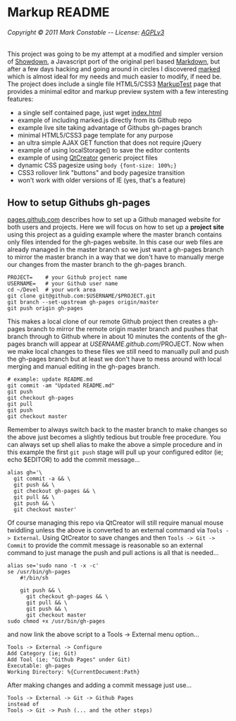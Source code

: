 Markup README
=============

###### Copyright &copy; 2011 Mark Constable -- License: [AGPLv3]

This project was going to be my attempt at a modified and simpler
version of [Showdown], a Javascript port of the original perl based
[Markdown], but after a few days hacking and going around in circles
I discovered [marked] which is almost ideal for my needs and much
easier to modify, if need be. The project does include a single file
HTML5/CSS3 [MarkupTest] page that provides a minimal editor and markup
preview system with a few interesting features:

- a single self contained page, just wget [index.html]
- example of including marked.js directly from its Github repo
- example live site taking advantage of Githubs gh-pages branch
- minimal HTML5/CSS3 page template for any purpose
- an ultra simple AJAX GET function that does not require jQuery
- example of using localStorage() to save the editor contents
- example of using [QtCreator] generic project files
- dynamic CSS pagesize using `body {font-size: 100%;}`
- CSS3 rollover link "buttons" and body pagesize transition
- won't work with older versions of IE (yes, that's a feature)

How to setup Githubs gh-pages
-----------------------------

[pages.github.com] describes how to set up a Github managed website for
both users and projects. Here we will focus on how to set up a **project
site** using this project as a guiding example where the master branch
contains only files intended for the gh-pages website. In this case our
web files are already managed in the master branch so we just want a
gh-pages branch to mirror the master branch in a way that we don't have
to manually merge our changes from the master branch to the gh-pages
branch.

    PROJECT=    # your Github project name
    USERNAME=   # your Github user name
    cd ~/Devel  # your work area
    git clone git@github.com:$USERNAME/$PROJECT.git
    git branch --set-upstream gh-pages origin/master
    git push origin gh-pages

This makes a local clone of our remote Github project then creates a
gh-pages branch to mirror the remote origin master branch and pushes
that branch through to Github where in about 10 minutes the contents
of the gh-pages branch will appear at $USERNAME.github.com/$PROJECT.
Now when we make local changes to these files we still need to manually
pull and push the gh-pages branch but at least we don't have to mess
around with local merging and manual editing in the gh-pages branch.

    # example: update README.md
    git commit -am "Updated README.md"
    git push
    git checkout gh-pages
    git pull
    git push
    git checkout master

Remember to always switch back to the master branch to make changes so
the above just becomes a slightly tedious but trouble free procedure.
You can always set up shell alias to make the above a simple procedure
and in this example the first `git push` stage will pull up your
configured editor (ie; echo $EDITOR) to add the commit message...

    alias gh='\
      git commit -a && \
      git push && \
      git checkout gh-pages && \
      git pull && \
      git push && \
      git checkout master'

Of course managing this repo via QtCreator will still require manual
mouse twiddling unless the above is converted to an external command
via `Tools -> External`. Using QtCreator to save changes and then
`Tools -> Git -> Commit` to provide the commit message is reasonable
so an external command to just manage the push and pull actions is all
that is needed...

    alias se='sudo nano -t -x -c'
    se /usr/bin/gh-pages
        #!/bin/sh

        git push && \
          git checkout gh-pages && \
          git pull && \
          git push && \
          git checkout master
    sudo chmod +x /usr/bin/gh-pages

and now link the above script to a Tools -> External menu option...

    Tools -> External -> Configure
    Add Category (ie; Git)
    Add Tool (ie; "Github Pages" under Git)
    Executable: gh-pages
    Working Directory: %{CurrentDocument:Path}

After making changes and adding a commit message just use...

    Tools -> External -> Git -> Github Pages
    instead of
    Tools -> Git -> Push (... and the other steps)

 [AGPLv3]: http://www.gnu.org/licenses/agpl.html
 [Showdown]: https://github.com/coreyti/showdown
 [Markdown]: http://daringfireball.net/projects/markdown/
 [index.html]: http://markc.github.com/markup/index.html
 [pages.github.com]: http://pages.github.com/
 [marked]: https://github.com/chjj/marked
 [MarkupTest]: http://markc.github.com/markup
 [QtCreator]: http://developer.qt.nokia.com/wiki/Category:Tools::QtCreator
